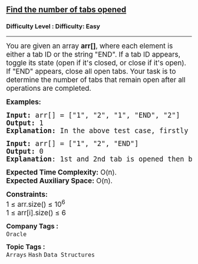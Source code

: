 <h2><a href="https://www.geeksforgeeks.org/problems/tiger-zinda-hai5531/1?page=3&company=Oracle&sortBy=submissions">Find the number of tabs opened</a></h2><h3>Difficulty Level : Difficulty: Easy</h3><hr><div class="problems_problem_content__Xm_eO"><p><span style="font-size: 18.6667px;">You are given an array <strong>arr[]</strong>, where each element is either a tab ID or the string "END". If a tab ID appears, toggle its state (open if it's closed, or close if it's open). If "END" appears, close all open tabs. Your task is to determine the number of tabs that remain open after all operations are completed.</span></p>
<p><span style="font-size: 14pt;"><strong>Examples:</strong></span></p>
<pre><span style="font-size: 14pt;"><strong>Input:</strong> arr[] = ["1", "2", "1", "END", "2"]
<strong>Output:</strong> 1
<strong>Explanation: </strong>In the above test case, firstly tab 1st is opened then 2nd is opened then 1st is closed then all are closed then again 2nd is opened.
</span></pre>
<pre><span style="font-size: 14pt;"><strong>Input:</strong> arr[] = ["1", "2", "END"]
<strong>Output:</strong> 0<br><strong>Explanation</strong>: 1st and 2nd tab is opened then both closed so zero tabs open at last,<br></span></pre>
<p><span style="font-size: 14pt;"><strong>Expected Time Complexity:</strong> O(n).<br><strong>Expected Auxiliary Space:</strong> O(n).</span></p>
<p><span style="font-size: 14pt;"><strong>Constraints:<br></strong>1 ≤ arr.size() ≤ 10<sup>6<br></sup></span><span style="font-size: 14pt;">1 ≤ arr[i].size() ≤ 6</span></p></div><p><span style=font-size:18px><strong>Company Tags : </strong><br><code>Oracle</code>&nbsp;<br><p><span style=font-size:18px><strong>Topic Tags : </strong><br><code>Arrays</code>&nbsp;<code>Hash</code>&nbsp;<code>Data Structures</code>&nbsp;